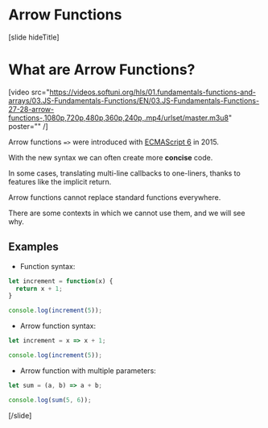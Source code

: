 # Arrow Functions

[slide hideTitle]
# What are Arrow Functions?

[video src="https://videos.softuni.org/hls/01.fundamentals-functions-and-arrays/03.JS-Fundamentals-Functions/EN/03.JS-Fundamentals-Functions-27-28-arrow-functions-,1080p,720p,480p,360p,240p,.mp4/urlset/master.m3u8" poster="" /]

Arrow functions `=>` were introduced with [ECMAScript 6](https://en.wikipedia.org/wiki/ECMAScript) in 2015. 

With the new syntax we can often create more **concise** code. 

In some cases, translating multi-line callbacks to one-liners, thanks to features like the implicit return. 

Arrow functions cannot replace standard functions everywhere. 

There are some contexts in which we cannot use them, and we will see why.

## Examples

- Function syntax:

```js live
let increment = function(x) {
  return x + 1;
}

console.log(increment(5));  
```

- Arrow function syntax:

``` js live
let increment = x => x + 1;

console.log(increment(5));  
```

- Arrow function with multiple parameters:

```js live
let sum = (a, b) => a + b;

console.log(sum(5, 6));  
```

[/slide]
